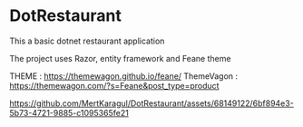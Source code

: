 # DotRestaurant
This a basic dotnet restaurant application

The project uses Razor, entity framework and Feane theme

THEME : https://themewagon.github.io/feane/
ThemeVagon : https://themewagon.com/?s=Feane&post_type=product


https://github.com/MertKaragul/DotRestaurant/assets/68149122/6bf894e3-5b73-4721-9885-c1095365fe21
